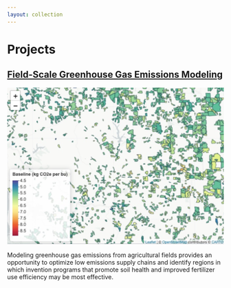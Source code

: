 ```yaml
---
layout: collection
---
```

# Projects

## [Field-Scale Greenhouse Gas Emissions Modeling](projects/agu_presentation.md)

<p align="center">
    <a href="/images/agu_2023/agu_2023_field_emissions.png">
        <kbd>
            <img src="/images/agu_2023/agu_2023_field_emissions.png">
        </kbd>
    </a>
</p>

Modeling greenhouse gas emissions from agricultural fields provides an opportunity to optimize low emissions supply chains and identify regions in which invention programs that promote soil health and improved fertilizer use efficiency may be most effective. 